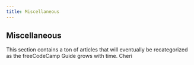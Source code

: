 ```yaml
---
title: Miscellaneous
---
```

## Miscellaneous

This section contains a ton of articles that will eventually be recategorized as the freeCodeCamp Guide grows with time. Cheri
